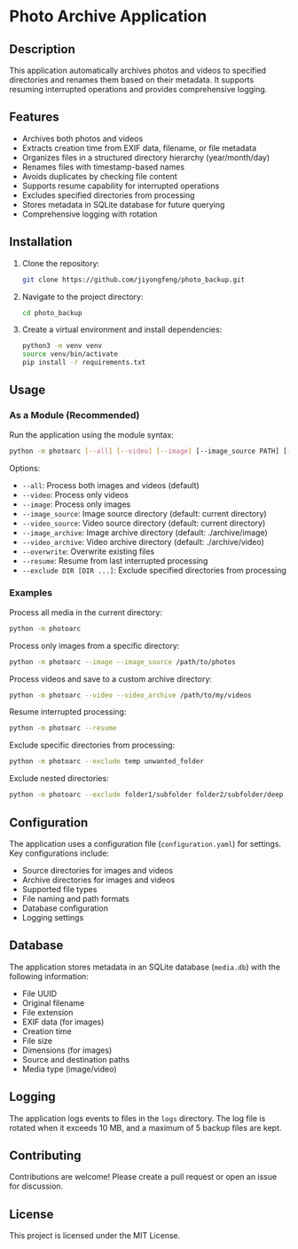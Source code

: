 # Photo Archive Application

## Description

This application automatically archives photos and videos to specified directories and renames them based on their metadata. It supports resuming interrupted operations and provides comprehensive logging.

## Features

- Archives both photos and videos
- Extracts creation time from EXIF data, filename, or file metadata
- Organizes files in a structured directory hierarchy (year/month/day)
- Renames files with timestamp-based names
- Avoids duplicates by checking file content
- Supports resume capability for interrupted operations
- Excludes specified directories from processing
- Stores metadata in SQLite database for future querying
- Comprehensive logging with rotation

## Installation

1. Clone the repository:

   ```bash
   git clone https://github.com/jiyongfeng/photo_backup.git
   ```

2. Navigate to the project directory:

   ```bash
   cd photo_backup
   ```

3. Create a virtual environment and install dependencies:

   ```bash
   python3 -m venv venv
   source venv/bin/activate
   pip install -r requirements.txt
   ```

## Usage

### As a Module (Recommended)

Run the application using the module syntax:

```bash
python -m photoarc [--all] [--video] [--image] [--image_source PATH] [--video_source PATH] [--image_archive PATH] [--video_archive PATH] [--overwrite] [--resume] [--exclude DIR [DIR ...]]
```

Options:

- `--all`: Process both images and videos (default)
- `--video`: Process only videos
- `--image`: Process only images
- `--image_source`: Image source directory (default: current directory)
- `--video_source`: Video source directory (default: current directory)
- `--image_archive`: Image archive directory (default: ./archive/image)
- `--video_archive`: Video archive directory (default: ./archive/video)
- `--overwrite`: Overwrite existing files
- `--resume`: Resume from last interrupted processing
- `--exclude DIR [DIR ...]`: Exclude specified directories from processing

### Examples

Process all media in the current directory:

```bash
python -m photoarc
```

Process only images from a specific directory:

```bash
python -m photoarc --image --image_source /path/to/photos
```

Process videos and save to a custom archive directory:

```bash
python -m photoarc --video --video_archive /path/to/my/videos
```

Resume interrupted processing:

```bash
python -m photoarc --resume
```

Exclude specific directories from processing:

```bash
python -m photoarc --exclude temp unwanted_folder
```

Exclude nested directories:

```bash
python -m photoarc --exclude folder1/subfolder folder2/subfolder/deep
```

## Configuration

The application uses a configuration file (`configuration.yaml`) for settings. Key configurations include:

- Source directories for images and videos
- Archive directories for images and videos
- Supported file types
- File naming and path formats
- Database configuration
- Logging settings

## Database

The application stores metadata in an SQLite database (`media.db`) with the following information:

- File UUID
- Original filename
- File extension
- EXIF data (for images)
- Creation time
- File size
- Dimensions (for images)
- Source and destination paths
- Media type (image/video)

## Logging

The application logs events to files in the `logs` directory. The log file is rotated when it exceeds 10 MB, and a maximum of 5 backup files are kept.

## Contributing

Contributions are welcome! Please create a pull request or open an issue for discussion.

## License

This project is licensed under the MIT License.